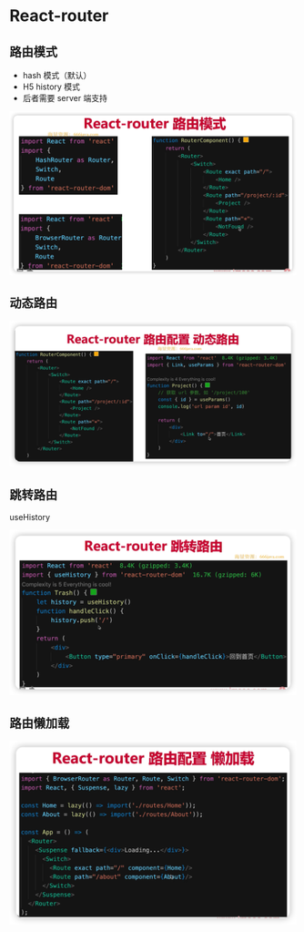 # React-router

## 路由模式

* hash 模式（默认）
* H5 history 模式
* 后者需要 server 端支持

![image-20230514110656130](./img/image-20230514110656130.png)

## 动态路由

![image-20230514110735548](./img/image-20230514110735548.png)

## 跳转路由

useHistory

![image-20230514110756511](./img/image-20230514110756511.png)

## 路由懒加载

![image-20230514110812817](./img/image-20230514110812817.png)